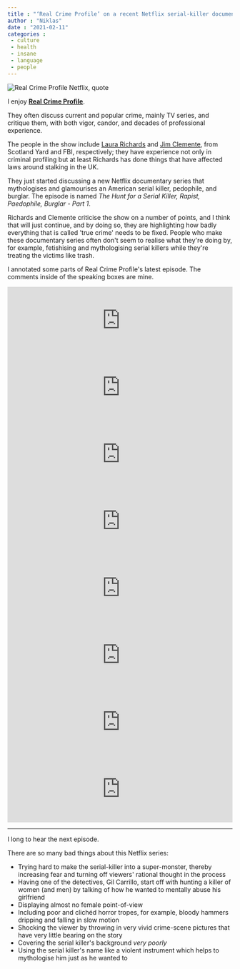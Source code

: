 ```yaml
---
title : "‘Real Crime Profile’ on a recent Netflix serial-killer documentary series: poignant and valid critique"
author : "Niklas"
date : "2021-02-11"
categories : 
 - culture
 - health
 - insane
 - language
 - people
---
```


![Real Crime Profile Netflix, quote](https://niklasblog.com/wp-content/144206205.png)

I enjoy **[Real Crime Profile](https://www.realcrimeprofile.com/)**.

They often discuss current and popular crime, mainly TV series, and critique them, with both vigor, candor, and decades of professional experience.

The people in the show include [Laura Richards](https://en.wikipedia.org/wiki/Laura_Richards_(advocate)) and [Jim Clemente](https://en.wikipedia.org/wiki/Jim_Clemente), from Scotland Yard and FBI, respectively; they have experience not only in criminal profiling but at least Richards has done things that have affected laws around stalking in the UK.

They just started discussing a new Netflix documentary series that mythologises and glamourises an American serial killer, pedophile, and burglar. The episode is named _The Hunt for a Serial Killer, Rapist, Paedophile, Burglar - Part 1_.

Richards and Clemente criticise the show on a number of points, and I think that will just continue, and by doing so, they are highlighting how badly everything that is called 'true crime' needs to be fixed. People who make these documentary series often don't seem to realise what they're doing by, for example, fetishising and mythologising serial killers while they're treating the victims like trash.

I annotated some parts of Real Crime Profile's latest episode. The comments inside of the speaking boxes are mine.

<iframe width="100%" id="iframe_6024f62c5cf65bcccc56ec54" onload="window.addEventListener(&quot;message&quot;, function (event) {
          if (event.data.hasOwnProperty(&quot;FrameHeight&quot;)) {
            document.getElementById(&quot;iframe_6024f62c5cf65bcccc56ec54&quot;).setAttribute(&quot;height&quot;, event.data.FrameHeight);       
          }
        });
        this.contentWindow.postMessage(&quot;FrameHeight&quot;, &quot;*&quot;);
        window.addEventListener(&quot;resize&quot;, function () {
          document.getElementById(&quot;iframe_6024f62c5cf65bcccc56ec54&quot;).contentWindow.postMessage(&quot;FrameHeight&quot;, &quot;*&quot;);
        });" src="https://www.airr.io/embed/quote/6024d6d924ac208bd0766eb1" frameborder="0" allowfullscreen></iframe>

<iframe width="100%" id="iframe_6024f62c5cf65bcccc56ec54" onload="window.addEventListener(&quot;message&quot;, function (event) {
          if (event.data.hasOwnProperty(&quot;FrameHeight&quot;)) {
            document.getElementById(&quot;iframe_6024f62c5cf65bcccc56ec54&quot;).setAttribute(&quot;height&quot;, event.data.FrameHeight);       
          }
        });
        this.contentWindow.postMessage(&quot;FrameHeight&quot;, &quot;*&quot;);
        window.addEventListener(&quot;resize&quot;, function () {
          document.getElementById(&quot;iframe_6024f62c5cf65bcccc56ec54&quot;).contentWindow.postMessage(&quot;FrameHeight&quot;, &quot;*&quot;);
        });" src="https://www.airr.io/embed/quote/6024f62c5cf65bcccc56ec54" frameborder="0" allowfullscreen></iframe>

<iframe width="100%" id="iframe_6024f62c5cf65bcccc56ec54" onload="window.addEventListener(&quot;message&quot;, function (event) {
          if (event.data.hasOwnProperty(&quot;FrameHeight&quot;)) {
            document.getElementById(&quot;iframe_6024f62c5cf65bcccc56ec54&quot;).setAttribute(&quot;height&quot;, event.data.FrameHeight);       
          }
        });
        this.contentWindow.postMessage(&quot;FrameHeight&quot;, &quot;*&quot;);
        window.addEventListener(&quot;resize&quot;, function () {
          document.getElementById(&quot;iframe_6024f62c5cf65bcccc56ec54&quot;).contentWindow.postMessage(&quot;FrameHeight&quot;, &quot;*&quot;);
        });" src="https://www.airr.io/embed/quote/6024d81837b1cffbd8881964" frameborder="0" allowfullscreen></iframe>

<iframe width="100%" id="iframe_6024f62c5cf65bcccc56ec54" onload="window.addEventListener(&quot;message&quot;, function (event) {
          if (event.data.hasOwnProperty(&quot;FrameHeight&quot;)) {
            document.getElementById(&quot;iframe_6024f62c5cf65bcccc56ec54&quot;).setAttribute(&quot;height&quot;, event.data.FrameHeight);       
          }
        });
        this.contentWindow.postMessage(&quot;FrameHeight&quot;, &quot;*&quot;);
        window.addEventListener(&quot;resize&quot;, function () {
          document.getElementById(&quot;iframe_6024f62c5cf65bcccc56ec54&quot;).contentWindow.postMessage(&quot;FrameHeight&quot;, &quot;*&quot;);
        });" src="https://www.airr.io/embed/quote/6024f34937b1cff4d28819ff" frameborder="0" allowfullscreen></iframe>

<iframe width="100%" id="iframe_6024f62c5cf65bcccc56ec54" onload="window.addEventListener(&quot;message&quot;, function (event) {
          if (event.data.hasOwnProperty(&quot;FrameHeight&quot;)) {
            document.getElementById(&quot;iframe_6024f62c5cf65bcccc56ec54&quot;).setAttribute(&quot;height&quot;, event.data.FrameHeight);       
          }
        });
        this.contentWindow.postMessage(&quot;FrameHeight&quot;, &quot;*&quot;);
        window.addEventListener(&quot;resize&quot;, function () {
          document.getElementById(&quot;iframe_6024f62c5cf65bcccc56ec54&quot;).contentWindow.postMessage(&quot;FrameHeight&quot;, &quot;*&quot;);
        });" src="https://www.airr.io/embed/quote/6024f43f37b1cf90f7881a12" frameborder="0" allowfullscreen></iframe>

<iframe width="100%" id="iframe_6024f62c5cf65bcccc56ec54" onload="window.addEventListener(&quot;message&quot;, function (event) {
          if (event.data.hasOwnProperty(&quot;FrameHeight&quot;)) {
            document.getElementById(&quot;iframe_6024f62c5cf65bcccc56ec54&quot;).setAttribute(&quot;height&quot;, event.data.FrameHeight);       
          }
        });
        this.contentWindow.postMessage(&quot;FrameHeight&quot;, &quot;*&quot;);
        window.addEventListener(&quot;resize&quot;, function () {
          document.getElementById(&quot;iframe_6024f62c5cf65bcccc56ec54&quot;).contentWindow.postMessage(&quot;FrameHeight&quot;, &quot;*&quot;);
        });" src="https://www.airr.io/embed/quote/6024f4f537b1cf4131881a26" frameborder="0" allowfullscreen></iframe>

<iframe width="100%" id="iframe_6024f62c5cf65bcccc56ec54" onload="window.addEventListener(&quot;message&quot;, function (event) {
          if (event.data.hasOwnProperty(&quot;FrameHeight&quot;)) {
            document.getElementById(&quot;iframe_6024f62c5cf65bcccc56ec54&quot;).setAttribute(&quot;height&quot;, event.data.FrameHeight);       
          }
        });
        this.contentWindow.postMessage(&quot;FrameHeight&quot;, &quot;*&quot;);
        window.addEventListener(&quot;resize&quot;, function () {
          document.getElementById(&quot;iframe_6024f62c5cf65bcccc56ec54&quot;).contentWindow.postMessage(&quot;FrameHeight&quot;, &quot;*&quot;);
        });" src="https://www.airr.io/embed/quote/6024f62c5cf65bcccc56ec54" frameborder="0" allowfullscreen></iframe>

<iframe width="100%" id="iframe_6024f62c5cf65bcccc56ec54" onload="window.addEventListener(&quot;message&quot;, function (event) {
          if (event.data.hasOwnProperty(&quot;FrameHeight&quot;)) {
            document.getElementById(&quot;iframe_6024f62c5cf65bcccc56ec54&quot;).setAttribute(&quot;height&quot;, event.data.FrameHeight);       
          }
        });
        this.contentWindow.postMessage(&quot;FrameHeight&quot;, &quot;*&quot;);
        window.addEventListener(&quot;resize&quot;, function () {
          document.getElementById(&quot;iframe_6024f62c5cf65bcccc56ec54&quot;).contentWindow.postMessage(&quot;FrameHeight&quot;, &quot;*&quot;);
        });" src="https://www.airr.io/embed/quote/6024f88a37b1cfaa56881a5a" frameborder="0" allowfullscreen></iframe>

* * *

I long to hear the next episode.

There are so many bad things about this Netflix series:

- Trying hard to make the serial-killer into a super-monster, thereby increasing fear and turning off viewers' rational thought in the process
- Having one of the detectives, Gil Carrillo, start off with hunting a killer of women (and men) by talking of how he wanted to mentally abuse his girlfriend
- Displaying almost no female point-of-view
- Including poor and clichéd horror tropes, for example, bloody hammers dripping and falling in slow motion
- Shocking the viewer by throwing in very vivid crime-scene pictures that have very little bearing on the story
- Covering the serial killer's background _very poorly_
- Using the serial killer's name like a violent instrument which helps to mythologise him just as he wanted to
